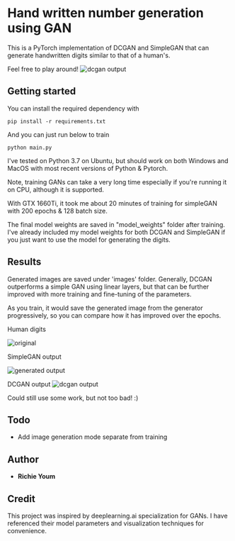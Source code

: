 # Hand written number generation using GAN
This is a PyTorch implementation of DCGAN and SimpleGAN that can generate handwritten digits similar to that of a human's. 

Feel free to play around!
![dcgan output](https://user-images.githubusercontent.com/43356500/95772146-45bd8300-0c8a-11eb-88ff-e4f6e1a49cdb.png)


## Getting started
You can install the required dependency with
```
pip install -r requirements.txt
```
And you can just run below to train
```
python main.py
```

I've tested on Python 3.7 on Ubuntu, but should work on both Windows and MacOS with most recent versions of Python & Pytorch.

Note, training GANs can take a very long time especially if you're running it on CPU, although it is supported. 

With GTX 1660Ti, it took me about 20 minutes of training for simpleGAN with 200 epochs & 128 batch size.

The final model weights are saved in "model_weights" folder after training. I've already included my model weights for both DCGAN and SimpleGAN if you just want to use the model for generating the digits.

## Results
Generated images are saved under 'images' folder. Generally, DCGAN outperforms a simple GAN using linear layers, but that can be further improved with more training and fine-tuning of the parameters.

As you train, it would save the generated image from the generator progressively, so you can compare how it has improved over the epochs.

Human digits

![original](https://user-images.githubusercontent.com/43356500/95690841-a0060780-0be8-11eb-9096-30b670c4ff4c.png)

SimpleGAN output

![generated output](https://user-images.githubusercontent.com/43356500/95690791-2b32cd80-0be8-11eb-8cf3-81f2e88553c0.png)

DCGAN output
![dcgan output](https://user-images.githubusercontent.com/43356500/95772146-45bd8300-0c8a-11eb-88ff-e4f6e1a49cdb.png)

Could still use some work, but not too bad! :)

## Todo
* Add image generation mode separate from training

## Author
* **Richie Youm**

## Credit
This project was inspired by deeplearning.ai specialization for GANs. I have referenced their model parameters and visualization techniques for convenience.
